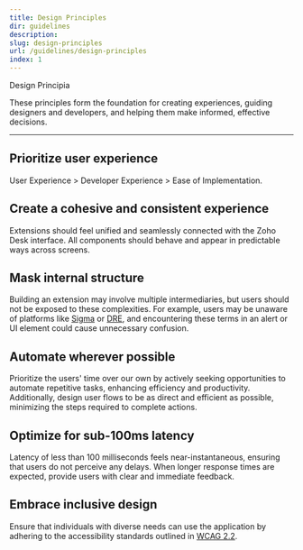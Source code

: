 ```yaml
---
title: Design Principles
dir: guidelines
description:
slug: design-principles
url: /guidelines/design-principles
index: 1
---
```


<script>
  import Text from "$lib/components/Text.svelte";
  import Fig from "$lib/components/Fig.svelte";
</script>

<Text tag="h1" type="h1-lora">
Design Principia
</Text>

These principles form the foundation for creating experiences, guiding designers and developers, and helping them make informed, effective decisions.

---

<Fig src="/assets/banner/principia.jpg" height="720" />

## Prioritize user experience

User Experience > Developer Experience > Ease of Implementation.

## Create a cohesive and consistent experience

Extensions should feel unified and seamlessly connected with the Zoho Desk interface. All components should behave and appear in predictable ways across screens.

## Mask internal structure

Building an extension may involve multiple intermediaries, but users should not be exposed to these complexities. For example, users may be unaware of platforms like [Sigma](https://sigma.zoho.com/) or [DRE](https://www.zoho.com/deluge/help/overview.html), and encountering these terms in an alert or UI element could cause unnecessary confusion.

## Automate wherever possible

Prioritize the users' time over our own by actively seeking opportunities to automate repetitive tasks, enhancing efficiency and productivity. Additionally, design user flows to be as direct and efficient as possible, minimizing the steps required to complete actions.

## Optimize for sub-100ms latency

Latency of less than 100 milliseconds feels near-instantaneous, ensuring that users do not perceive any delays. When longer response times are expected, provide users with clear and immediate feedback.

## Embrace inclusive design

Ensure that individuals with diverse needs can use the application by adhering to the accessibility standards outlined in [WCAG 2.2](https://www.w3.org/TR/WCAG22/).

